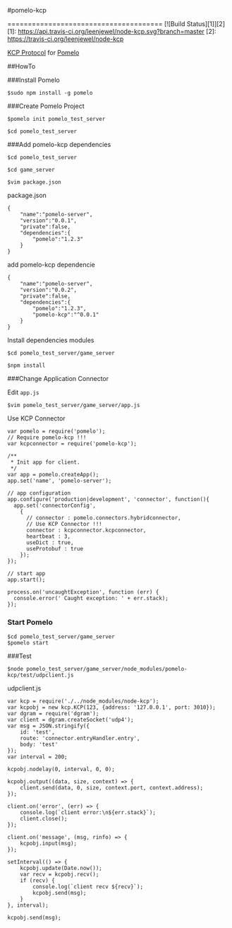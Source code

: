 #pomelo-kcp

======================================
[![Build Status][1]][2] 
[1]: https://api.travis-ci.org/leenjewel/node-kcp.svg?branch=master
[2]: https://travis-ci.org/leenjewel/node-kcp


[KCP Protocol](https://github.com/skywind3000/kcp) for [Pomelo](https://github.com/NetEase/pomelo)

##HowTo

###Install Pomelo

```
$sudo npm install -g pomelo
```

###Create Pomelo Project

```
$pomelo init pomelo_test_server

$cd pomelo_test_server
```

###Add pomelo-kcp dependencies

```
$cd pomelo_test_server

$cd game_server

$vim package.json
```

package.json

```
{
    "name":"pomelo-server",
    "version":"0.0.1",
    "private":false,
    "dependencies":{
        "pomelo":"1.2.3"
    }
}
```

add pomelo-kcp dependencie

```
{
    "name":"pomelo-server",
    "version":"0.0.2",
    "private":false,
    "dependencies":{
        "pomelo":"1.2.3",
        "pomelo-kcp":"^0.0.1"
    }
}
```

Install dependencies modules

```
$cd pomelo_test_server/game_server

$npm install
```

###Change Application Connector

Edit `app.js`

```
$vim pomelo_test_server/game_server/app.js
```

Use KCP Connector

```
var pomelo = require('pomelo');
// Require pomelo-kcp !!!
var kcpconnector = require('pomelo-kcp');

/**
 * Init app for client.
 */
var app = pomelo.createApp();
app.set('name', 'pomelo-server');

// app configuration
app.configure('production|development', 'connector', function(){
  app.set('connectorConfig',
    {
      // connector : pomelo.connectors.hybridconnector,
      // Use KCP Connector !!!
      connector : kcpconnector.kcpconnector,
      heartbeat : 3,
      useDict : true,
      useProtobuf : true
    });
});

// start app
app.start();

process.on('uncaughtException', function (err) {
  console.error(' Caught exception: ' + err.stack);
});

```

### Start Pomelo

```
$cd pomelo_test_server/game_server
$pomelo start
```

###Test

```
$node pomelo_test_server/game_server/node_modules/pomelo-kcp/test/udpclient.js
```

udpclient.js

```
var kcp = require('./../node_modules/node-kcp');
var kcpobj = new kcp.KCP(123, {address: '127.0.0.1', port: 3010});
var dgram = require('dgram');
var client = dgram.createSocket('udp4');
var msg = JSON.stringify({
    id: 'test',
    route: 'connector.entryHandler.entry',
    body: 'test'
});
var interval = 200;

kcpobj.nodelay(0, interval, 0, 0);

kcpobj.output((data, size, context) => {
    client.send(data, 0, size, context.port, context.address);
});

client.on('error', (err) => {
    console.log(`client error:\n${err.stack}`);
    client.close();
});

client.on('message', (msg, rinfo) => {
    kcpobj.input(msg);
});

setInterval(() => {
    kcpobj.update(Date.now());
    var recv = kcpobj.recv();
    if (recv) {
        console.log(`client recv ${recv}`);
        kcpobj.send(msg);
    }
}, interval);

kcpobj.send(msg);

```